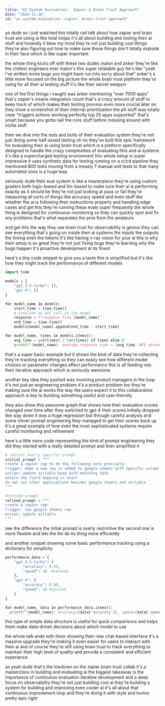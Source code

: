 ```yaml
---
title: "AI System Evaluation:  Zapier & Brain Trust Approach"
date: "2024-11-16"
id: "ai-system-evaluation--zapier--brain-trust-approach"
---
```


yo dude so i just watched this totally rad talk about how zapier and brain trust are using ai like total ninjas  it's all about building and testing their ai stuff  and honestly it blew my mind  they're not just building cool things they're also figuring out how to make sure those things don't totally explode in their face which is like super important  

the whole thing kicks off with these two dudes malon and anker  they're like the chillest engineers ever malon's this super relatable guy he's like "yeah i've written some bugs you might have run into sorry about that"  anker's a little more focused on the big picture the whole brain trust platform they're using for all their ai testing stuff it's like their secret weapon  

one of the first things i caught was anker mentioning  "over 7000 apps"  that's zapier's insane integration count  that's a crazy amount of stuff to keep track of which makes their testing process even more crucial  later on they show a screenshot of their internal prioritization the p0 stuff was totally clear "triggers actions working perfectly top 25 apps supported"  that's smart because you gotta nail the core stuff before messing around with niche stuff  

then we dive into the nuts and bolts of their evaluation system  they're not just doing some half-assed testing oh no  they've built this epic framework for evaluating their ai using brain trust which is a platform specifically designed to handle the crazy complexities of evaluating llms and ai systems it's like a supercharged testing environment  this whole setup is super impressive it uses synthetic data for testing running on a ci/cd pipeline  they mentioned 800 tests moving from a measly 7 manual unit tests to that many automated ones is a huge leap  

seriously dude their eval system is like a masterpiece  they're using custom graders  both logic-based and llm-based  to make sure their ai is performing exactly as it should be  they're not just looking at pass or fail they're measuring all sorts of things like accuracy speed  and even stuff like whether the ai is following their instructions properly and handling edge cases  and get this they're running these evals super frequently  the whole thing is designed for continuous monitoring so they can quickly spot and fix any problems  that's what separates the pros from the amateurs  

and get this  the way they use brain trust for observability is genius   they can see everything that's going on inside their ai systems the inputs the outputs the timing  even the tokens  it's like having x-ray vision for your ai   this is why their setup is so great they're not just fixing bugs they're learning *why* the bugs happen  it's proactive development at its finest  

here's a tiny code snippet to give you a taste  this is simplified but it's like how they might track the performance of different models  

```python
import time

models = {
    "gpt-3.5-turbo": [],
    "gpt-4": []
}

for model_name in models:
    start_time = time.time()
    # Simulate an API call to the model
    response = f"response from {model_name}" 
    end_time = time.time()
    models[model_name].append(end_time - start_time)

for model_name, times in models.items():
    avg_time = sum(times) / len(times) if times else 0
    print(f"{model_name}: average response time = {avg_time:.4f} seconds")

```

that's a super basic example but it shows the kind of data they're collecting  they're tracking everything so they can easily see how different model choices or parameter changes affect performance  this is all feeding into their iterative approach which is seriously awesome  

another key idea they pushed was involving product managers in the loop  it's not just an engineering problem  it's a product problem too  they're making sure the ai works the way the users expect it to  this collaborative approach is key to building something useful and user-friendly  

they also show this awesome graph that shows how their evaluation scores changed over time after they switched to gpt-4  their scores initially dropped  like way down  it was a huge regression but through careful analysis and some clever prompt engineering they managed to get their scores back up  it's a great example of how even the most sophisticated systems require careful monitoring and refinement  

here's a little more code representing the kind of prompt engineering they did  they started with a really detailed prompt and then simplified it   

```python
# initial overly specific prompt
initial_prompt = """
create a zapier zap to do the following very precisely:
trigger: when a new row is added to google sheets with specific column names
action: update airtable base with matching data
ensure the field mapping is exact
do not use other applications besides google sheets and airtable
"""

#refined prompt
refined_prompt = """
create a zapier zap:
trigger: new google sheets row
action: update airtable
"""
```

see the difference  the initial prompt is overly restrictive  the second one is more flexible and lets the llm do its thing more efficiently  

and another snippet showing some basic performance tracking using a dictionary for simplicity

```python
performance_data = {
    "gpt-3.5-turbo": {
        "accuracy": 0.95,
        "speed": 10  #seconds
    },
    "gpt-4": {
        "accuracy": 0.98,
        "speed": 20 #seconds
    }
}

for model_name, data in performance_data.items():
  print(f"{model_name}: accuracy={data['accuracy']}, speed={data['speed']} seconds")
```

this type of simple data structure is useful for quick comparisons and helps them make data-driven decisions about which model to use   

the whole talk ends with them showing their new chat-based interface  it's a massive upgrade they're making it even easier for users to interact with their ai  and of course they're still using brain trust to track everything  to maintain their high level of quality and provide a consistent and efficient experience  

so yeah dude that's the lowdown on the zapier brain trust collab  it's a masterclass in building and evaluating ai  the biggest takeaway is the importance of continuous evaluation  iterative development and a deep focus on observability  they're not just building cool ai they're building a system for building and improving even cooler ai  it's all about that continuous improvement loop  and they're doing it with style and humor  pretty epic right
